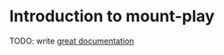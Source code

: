 # Introduction to mount-play

TODO: write [great documentation](http://jacobian.org/writing/what-to-write/)
